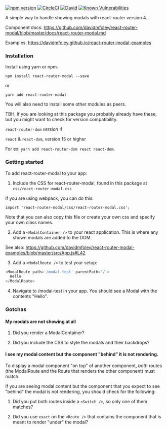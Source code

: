 [![npm version](https://badge.fury.io/js/react-router-modal-enhanced.svg)](https://npmjs.com/packages/react-router-modal-enhanced) [![CircleCI](https://circleci.com/gh/SebastianSativa/react-router-modal/tree/master.svg?style=shield&circle-token=b7833845ed1e92fe137eb480124cf8b722b81752)](https://circleci.com/gh/SebastianSativa/react-router-modal/tree/master) [![David](https://david-dm.org/SebastianSativa/react-router-modal.svg)](https://david-dm.org/SebastianSativa/react-router-modal) [![Known Vulnerabilities](https://snyk.io/test/github/sebastiansativa/react-router-modal/badge.svg?targetFile=package.json)](https://snyk.io/test/github/sebastiansativa/react-router-modal?targetFile=package.json)

A simple way to handle showing modals with react-router version 4.

Component docs: https://github.com/davidmfoley/react-router-modal/blob/master/docs/react-router-modal.md

Examples: https://davidmfoley.github.io/react-router-modal-examples

### Installation

Install using yarn or npm.

`npm install react-router-modal --save`

or

`yarn add react-router-modal`

You will also need to install some other modules as peers.

TBH, if you are looking at this package you probably already have these, but you might want to check for version compatibility.

`react-router-dom` *version 4*

`react` & `react-dom`, version 15 or higher

For ex: `yarn add react-router-dom react react-dom`.

### Getting started

To add react-router-modal to your app:

1. Include the CSS for react-router-modal, found in this package at `css/react-router-modal.css`

If you are using webpack, you can do this:

`import 'react-router-modal/css/react-router-modal.css';`

Note that you can also copy this file or create your own css and specify your own class names.

2. Add a `<ModalContainer />` to your react application. This is where any shown modals are added to the DOM.

See also: https://github.com/davidmfoley/react-router-modal-examples/blob/master/src/App.js#L42

3. Add a `<ModalRoute />` to test your setup:

```javascript
<ModalRoute path='/modal-test' parentPath='/'>
  Hello
</ModalRoute>
```

4. Navigate to /modal-test in your app. You should see a Modal with the contents "Hello".

### Gotchas

#### My modals are not showing at all

1. Did you render a ModalContainer?

2. Did you include the CSS to style the modals and their backdrops?

#### I see my modal content but the component "behind" it is not rendering.

To display a modal component "on top" of another component, *both* routes (the ModalRoute and the Route that renders the other component) must match.

If you are seeing modal content but the component that you expect to see "behind" the modal is not rendering, you should check for the following:

1. Did you put both routes inside a `<Switch />`, so only one of them matches?

2. Did you use `exact` on the `<Route />` that contains the component that is meant to render "under" the modal?

